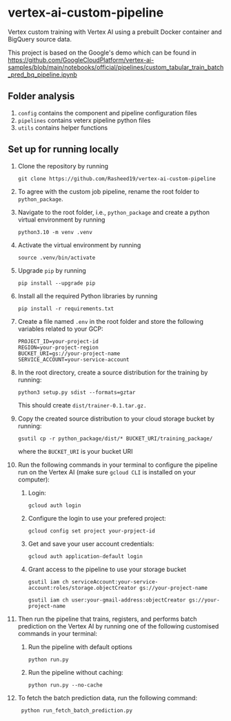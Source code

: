 # vertex-ai-custom-pipeline
Vertex custom training with Vertex AI using a prebuilt Docker container and BigQuery source data.  

This project is based on the Google's demo which can be 
found in https://github.com/GoogleCloudPlatform/vertex-ai-samples/blob/main/notebooks/official/pipelines/custom_tabular_train_batch_pred_bq_pipeline.ipynb

## Folder analysis
1. `config` contains the component and pipeline configuration files
1. `pipelines` contains veterx pipeline python files
1. `utils` contains helper functions 

## Set up for running locally
1. Clone the repository by running
    ```
    git clone https://github.com/Rasheed19/vertex-ai-custom-pipeline
    ```
1. To agree with the custom job pipeline, rename the root folder to `python_package`.
1. Navigate to the root folder, i.e., `python_package` and create a python virtual environment by running
    ```
    python3.10 -m venv .venv
    ``` 
1. Activate the virtual environment by running
    ```
    source .venv/bin/activate
    ```
1. Upgrade `pip` by running 
   ```
   pip install --upgrade pip
   ``` 
1. Install all the required Python libraries by running 
    ```
    pip install -r requirements.txt
    ```
1. Create a file named `.env` in the root folder and store the following variables related to your GCP:
    ```
    PROJECT_ID=your-project-id
    REGION=your-project-region
    BUCKET_URI=gs://your-project-name
    SERVICE_ACCOUNT=your-service-account
   ```
1. In the root directory, create a source distribution for the training by running:
   ```
   python3 setup.py sdist --formats=gztar
   ```
   This should create `dist/trainer-0.1.tar.gz.`

1. Copy the created source distribution to your cloud storage bucket by running:
   ```
   gsutil cp -r python_package/dist/* BUCKET_URI/training_package/
   ```
   where the `BUCKET_URI` is your bucket URI

1. Run the following commands in your terminal to configure the pipeline run on the Vertex AI (make sure 
   `gcloud CLI` is installed on your computer):
   1. Login:
       ```
       gcloud auth login
       ```
   1.  Configure the login to use your prefered project:
        ```
        gcloud config set project your-prpject-id
        ```
    1. Get and save your user account credentials:
          ```
          gcloud auth application-default login
          ```
    1. Grant access to the pipeline to use your storage bucket
        ```
        gsutil iam ch serviceAccount:your-service-account:roles/storage.objectCreator gs://your-project-name
        ```

        ```
        gsutil iam ch user:your-gmail-address:objectCreator gs://your-project-name
        ```

1. Then run the pipeline that trains, registers, and performs batch prediction on the Vertex AI by running one of the following customised commands in your terminal:
    1. Run the pipeline with default options
        ```
        python run.py
        ```
            
    1. Run the pipeline without caching:
       ```
       python run.py --no-cache
       ````
1. To fetch the batch prediction data, run the following command:
   ```
    python run_fetch_batch_prediction.py
   ```
